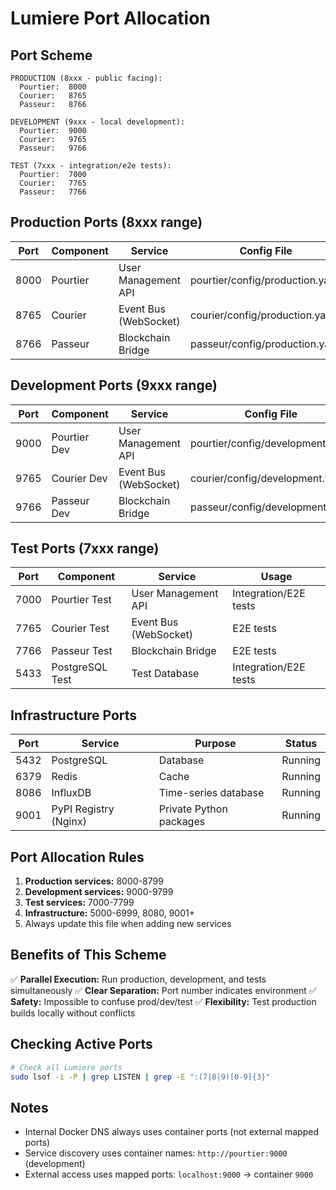 # Lumiere Port Allocation

## Port Scheme
```
PRODUCTION (8xxx - public facing):
  Pourtier:  8000
  Courier:   8765
  Passeur:   8766

DEVELOPMENT (9xxx - local development):
  Pourtier:  9000
  Courier:   9765
  Passeur:   9766

TEST (7xxx - integration/e2e tests):
  Pourtier:  7000
  Courier:   7765
  Passeur:   7766
```

## Production Ports (8xxx range)

| Port | Component | Service | Config File |
|------|-----------|---------|-------------|
| 8000 | Pourtier | User Management API | pourtier/config/production.yaml |
| 8765 | Courier | Event Bus (WebSocket) | courier/config/production.yaml |
| 8766 | Passeur | Blockchain Bridge | passeur/config/production.yaml |

## Development Ports (9xxx range)

| Port | Component | Service | Config File |
|------|-----------|---------|-------------|
| 9000 | Pourtier Dev | User Management API | pourtier/config/development.yaml |
| 9765 | Courier Dev | Event Bus (WebSocket) | courier/config/development.yaml |
| 9766 | Passeur Dev | Blockchain Bridge | passeur/config/development.yaml |

## Test Ports (7xxx range)

| Port | Component | Service | Usage |
|------|-----------|---------|-------|
| 7000 | Pourtier Test | User Management API | Integration/E2E tests |
| 7765 | Courier Test | Event Bus (WebSocket) | E2E tests |
| 7766 | Passeur Test | Blockchain Bridge | E2E tests |
| 5433 | PostgreSQL Test | Test Database | Integration/E2E tests |

## Infrastructure Ports

| Port | Service | Purpose | Status |
|------|---------|---------|--------|
| 5432 | PostgreSQL | Database | Running |
| 6379 | Redis | Cache | Running |
| 8086 | InfluxDB | Time-series database | Running |
| 9001 | PyPI Registry (Nginx) | Private Python packages | Running |

## Port Allocation Rules

1. **Production services:** 8000-8799
2. **Development services:** 9000-9799
3. **Test services:** 7000-7799
4. **Infrastructure:** 5000-6999, 8080, 9001+
5. Always update this file when adding new services

## Benefits of This Scheme

✅ **Parallel Execution:** Run production, development, and tests simultaneously
✅ **Clear Separation:** Port number indicates environment
✅ **Safety:** Impossible to confuse prod/dev/test
✅ **Flexibility:** Test production builds locally without conflicts

## Checking Active Ports
```bash
# Check all Lumiere ports
sudo lsof -i -P | grep LISTEN | grep -E ":(7|8|9)[0-9]{3}"
```

## Notes

- Internal Docker DNS always uses container ports (not external mapped ports)
- Service discovery uses container names: `http://pourtier:9000` (development)
- External access uses mapped ports: `localhost:9000` → container `9000`
